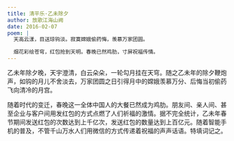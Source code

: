 ```yaml
---
title: 清平乐·乙未除夕
author: 放歌江海山阙
date: 2016-02-07
poem: |
  天高云漾，目送琼钩淡。寂寞嫦娥偷药悔，羡慕万家团圆。

  烟花彩绘苍穹，红包抢到天明。春晚已然鸡肋，寸屏祝福传情。
---
```


乙未年除夕晚，天宇澄清，白云朵朵，一轮勾月挂在天穹。随之乙未年的除夕鞭炮声，如钩的月儿不舍淡去，万家团圆之日引得月中的嫦娥羡慕万分、后悔当初偷药飞向清冷的月宫。

随着时代的变迁，春晚这一全体中国人的大餐已然成为鸡肋。朋友间、亲人间、甚至企业与客户间用发红包的方式点燃了人们祈福的激情。据不完全统计，乙未年春节期间发送红包的次数达到上千亿次，发送红包的数量达到上百亿元。随着智能手机的普及，不管千山万水人们用微信的方式传递着祝福的声声话语。特填词记之。

